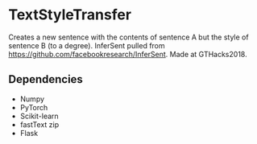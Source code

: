 # TextStyleTransfer
Creates a new sentence with the contents of sentence A but the style of sentence B (to a degree). InferSent pulled from https://github.com/facebookresearch/InferSent. Made at GTHacks2018.

## Dependencies
- Numpy
- PyTorch
- Scikit-learn
- fastText zip
- Flask
